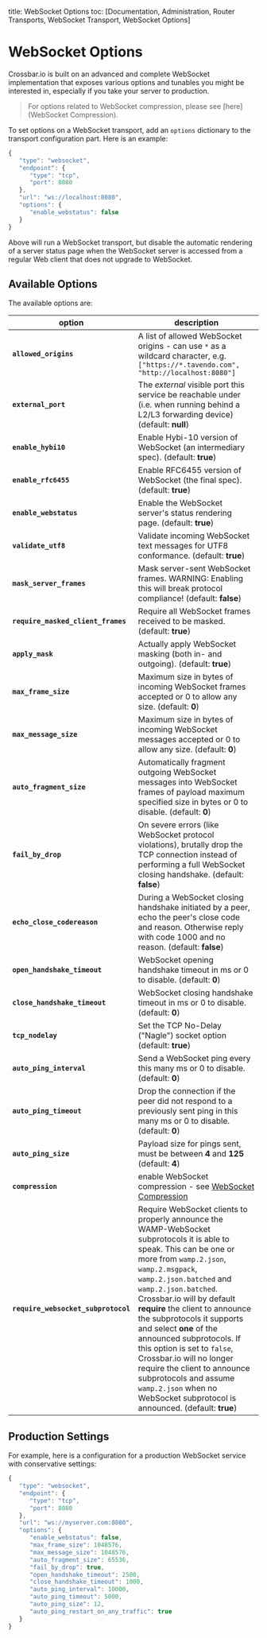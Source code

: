 title: WebSocket Options
toc: [Documentation, Administration, Router Transports, WebSocket Transport, WebSocket Options]

# WebSocket Options

Crossbar.io is built on an advanced and complete WebSocket implementation that exposes various options and tunables you might be interested in, especially if you take your server to production.

> For options related to WebSocket compression, please see [here](WebSocket Compression).

To set options on a WebSocket transport, add an `options` dictionary to the transport configuration part. Here is an example:

```javascript
{
   "type": "websocket",
   "endpoint": {
      "type": "tcp",
      "port": 8080
   },
   "url": "ws://localhost:8080",
   "options": {
      "enable_webstatus": false
   }
}
```

Above will run a WebSocket transport, but disable the automatic rendering of a server status page when the WebSocket server is accessed from a regular Web client that does not upgrade to WebSocket.

## Available Options

The available options are:

option | description
---|---
**`allowed_origins`** | A list of allowed WebSocket origins - can use `*` as a wildcard character, e.g. `["https://*.tavendo.com", "http://localhost:8080"]`
**`external_port`** | The *external* visible port this service be reachable under (i.e. when running behind a L2/L3 forwarding device) (default: **null**)
**`enable_hybi10`** | Enable Hybi-10 version of WebSocket (an intermediary spec). (default: **true**)
**`enable_rfc6455`** | Enable RFC6455 version of WebSocket (the final spec). (default: **true**)
**`enable_webstatus`** | Enable the WebSocket server's status rendering page. (default: **true**)
**`validate_utf8`** | Validate incoming WebSocket text messages for UTF8 conformance. (default: **true**)
**`mask_server_frames`** | Mask server-sent WebSocket frames. WARNING: Enabling this will break protocol compliance! (default: **false**)
**`require_masked_client_frames`** | Require all WebSocket frames received to be masked. (default: **true**)
**`apply_mask`** | Actually apply WebSocket masking (both in- and outgoing). (default: **true**)
**`max_frame_size`** | Maximum size in bytes of incoming WebSocket frames accepted or 0 to allow any size. (default: **0**)
**`max_message_size`** | Maximum size in bytes of incoming WebSocket messages accepted or 0 to allow any size. (default: **0**)
**`auto_fragment_size`** | Automatically fragment outgoing WebSocket messages into WebSocket frames of payload maximum specified size in bytes or 0 to disable. (default: **0**)
**`fail_by_drop`** | On severe errors (like WebSocket protocol violations), brutally drop the TCP connection instead of performing a full WebSocket closing handshake. (default: **false**)
**`echo_close_codereason`** |  During a WebSocket closing handshake initiated by a peer, echo the peer's close code and reason. Otherwise reply with code 1000 and no reason. (default: **false**)
**`open_handshake_timeout`** | WebSocket opening handshake timeout in ms or 0 to disable. (default: **0**)
**`close_handshake_timeout`** | WebSocket closing handshake timeout in ms or 0 to disable. (default: **0**)
**`tcp_nodelay`** | Set the TCP No-Delay ("Nagle") socket option (default: **true**)
**`auto_ping_interval`** | Send a WebSocket ping every this many ms or 0 to disable. (default: **0**)
**`auto_ping_timeout`** | Drop the connection if the peer did not respond to a previously sent ping in this many ms or 0 to disable. (default: **0**)
**`auto_ping_size`** | Payload size for pings sent, must be between **4** and **125** (default: **4**)
**`compression`** | enable WebSocket compression - see [WebSocket Compression](WebSocket-Compression)
**`require_websocket_subprotocol`** | Require WebSocket clients to properly announce the WAMP-WebSocket subprotocols it is able to speak. This can be one or more from `wamp.2.json`, `wamp.2.msgpack`, `wamp.2.json.batched` and `wamp.2.json.batched`. Crossbar.io will by default **require** the client to announce the subprotocols it supports and select **one** of the announced subprotocols. If this option is set to `false`, Crossbar.io will no longer require the client to announce subprotocols and assume `wamp.2.json` when no WebSocket subprotocol is announced. (default: **true**)

## Production Settings

For example, here is a configuration for a production WebSocket service with conservative settings:

```javascript
{
   "type": "websocket",
   "endpoint": {
      "type": "tcp",
      "port": 8080
   },
   "url": "ws://myserver.com:8080",
   "options": {
      "enable_webstatus": false,
      "max_frame_size": 1048576,
      "max_message_size": 1048576,
      "auto_fragment_size": 65536,
      "fail_by_drop": true,
      "open_handshake_timeout": 2500,
      "close_handshake_timeout": 1000,
      "auto_ping_interval": 10000,
      "auto_ping_timeout": 5000,
      "auto_ping_size": 12,
      "auto_ping_restart_on_any_traffic": true
   }
}
```
